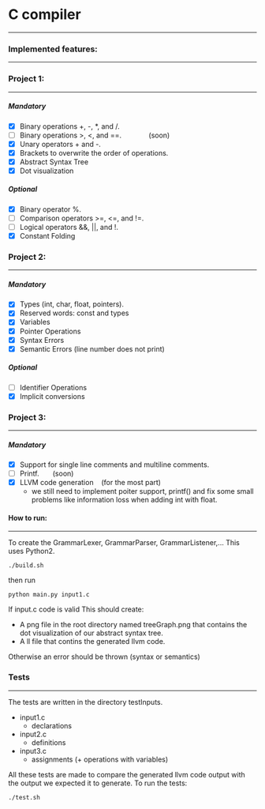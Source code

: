 # C compiler
---


### Implemented features:
---
### Project 1:
---

##### Mandatory

* [x] Binary operations +, -, *, and /. 
* [ ] Binary operations >, <, and ==. &nbsp;&nbsp;&nbsp;&nbsp;&nbsp;&nbsp;&nbsp;&nbsp;&nbsp;&nbsp;&nbsp;&nbsp; (soon)
* [x] Unary operators + and -.
* [x] Brackets to overwrite the order of operations.
* [x] Abstract Syntax Tree
* [x] Dot visualization

##### Optional

* [x]  Binary operator %.
* [ ]  Comparison operators >=, <=, and !=.
* [ ]  Logical operators &&, ||, and !.
* [x] Constant Folding

### Project 2:
---
##### Mandatory
* [x] Types (int, char, float, pointers).
* [x] Reserved words: const and types
* [x] Variables
* [x] Pointer Operations
* [x] Syntax Errors
* [x] Semantic Errors (line number does not print)

##### Optional
* [ ] Identifier Operations
* [x] Implicit conversions

### Project 3:
---
##### Mandatory
* [x] Support for single line comments and multiline comments.
* [ ] Printf. &nbsp;&nbsp;&nbsp;&nbsp;&nbsp; (soon)
* [x] LLVM code generation &nbsp;&nbsp; (for the most part)
    * we still need to implement poiter support, printf() and fix some small problems like information loss when adding int with float.     

#### How to run:
---
To create the GrammarLexer, GrammarParser, GrammarListener,... This uses Python2.
```
./build.sh
```
then run
``` 
python main.py input1.c
```
If input.c code is valid This should create:
* A png file in the root directory named treeGraph.png that contains the dot visualization of our abstract syntax tree.
* A ll file that contins the generated llvm code. 

Otherwise an error should be thrown (syntax or semantics)
### Tests
---
The tests are written in the directory testInputs.
* input1.c
    * declarations
* input2.c
    * definitions
* input3.c
    * assignments (+ operations with variables)

All these tests are made to compare the generated llvm code output with the output we expected it to generate.
To run the tests:
```
./test.sh
```